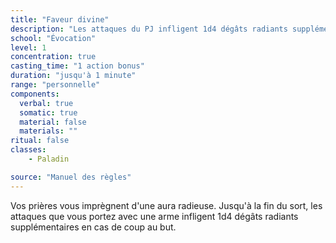```yaml
---
title: "Faveur divine"
description: "Les attaques du PJ infligent 1d4 dégâts radiants supplémentaires."
school: "Évocation"
level: 1
concentration: true
casting_time: "1 action bonus"
duration: "jusqu'à 1 minute"
range: "personnelle"
components:
  verbal: true
  somatic: true
  material: false
  materials: ""
ritual: false
classes:
    - Paladin

source: "Manuel des règles"
---
```

Vos prières vous imprègnent d'une aura radieuse. Jusqu'à la fin du sort, les attaques que vous portez avec une arme infligent 1d4 dégâts radiants supplémentaires en cas de coup au but.

